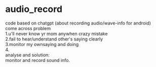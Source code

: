 # audio_record
code based on chatgpt (about recording  audio/wave-info for android) <br>
come across problem<br>
  1.u'll never know yr mom anywhen crazy mistake<br>
  2.fail to hear/understand other's saying clearly<br>
  3.monitor my ownsaying and doing<br>
  4.  
analyse and solution:  
  monitor and record sound info.  

